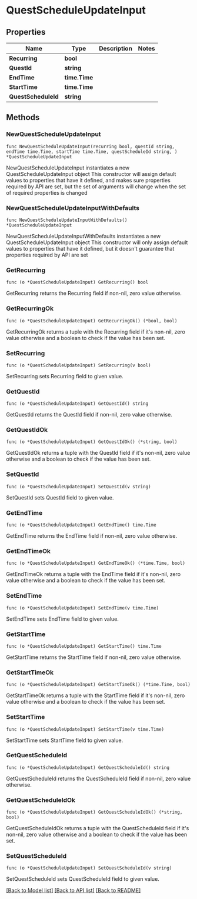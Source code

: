 # QuestScheduleUpdateInput

## Properties

Name | Type | Description | Notes
------------ | ------------- | ------------- | -------------
**Recurring** | **bool** |  | 
**QuestId** | **string** |  | 
**EndTime** | **time.Time** |  | 
**StartTime** | **time.Time** |  | 
**QuestScheduleId** | **string** |  | 

## Methods

### NewQuestScheduleUpdateInput

`func NewQuestScheduleUpdateInput(recurring bool, questId string, endTime time.Time, startTime time.Time, questScheduleId string, ) *QuestScheduleUpdateInput`

NewQuestScheduleUpdateInput instantiates a new QuestScheduleUpdateInput object
This constructor will assign default values to properties that have it defined,
and makes sure properties required by API are set, but the set of arguments
will change when the set of required properties is changed

### NewQuestScheduleUpdateInputWithDefaults

`func NewQuestScheduleUpdateInputWithDefaults() *QuestScheduleUpdateInput`

NewQuestScheduleUpdateInputWithDefaults instantiates a new QuestScheduleUpdateInput object
This constructor will only assign default values to properties that have it defined,
but it doesn't guarantee that properties required by API are set

### GetRecurring

`func (o *QuestScheduleUpdateInput) GetRecurring() bool`

GetRecurring returns the Recurring field if non-nil, zero value otherwise.

### GetRecurringOk

`func (o *QuestScheduleUpdateInput) GetRecurringOk() (*bool, bool)`

GetRecurringOk returns a tuple with the Recurring field if it's non-nil, zero value otherwise
and a boolean to check if the value has been set.

### SetRecurring

`func (o *QuestScheduleUpdateInput) SetRecurring(v bool)`

SetRecurring sets Recurring field to given value.


### GetQuestId

`func (o *QuestScheduleUpdateInput) GetQuestId() string`

GetQuestId returns the QuestId field if non-nil, zero value otherwise.

### GetQuestIdOk

`func (o *QuestScheduleUpdateInput) GetQuestIdOk() (*string, bool)`

GetQuestIdOk returns a tuple with the QuestId field if it's non-nil, zero value otherwise
and a boolean to check if the value has been set.

### SetQuestId

`func (o *QuestScheduleUpdateInput) SetQuestId(v string)`

SetQuestId sets QuestId field to given value.


### GetEndTime

`func (o *QuestScheduleUpdateInput) GetEndTime() time.Time`

GetEndTime returns the EndTime field if non-nil, zero value otherwise.

### GetEndTimeOk

`func (o *QuestScheduleUpdateInput) GetEndTimeOk() (*time.Time, bool)`

GetEndTimeOk returns a tuple with the EndTime field if it's non-nil, zero value otherwise
and a boolean to check if the value has been set.

### SetEndTime

`func (o *QuestScheduleUpdateInput) SetEndTime(v time.Time)`

SetEndTime sets EndTime field to given value.


### GetStartTime

`func (o *QuestScheduleUpdateInput) GetStartTime() time.Time`

GetStartTime returns the StartTime field if non-nil, zero value otherwise.

### GetStartTimeOk

`func (o *QuestScheduleUpdateInput) GetStartTimeOk() (*time.Time, bool)`

GetStartTimeOk returns a tuple with the StartTime field if it's non-nil, zero value otherwise
and a boolean to check if the value has been set.

### SetStartTime

`func (o *QuestScheduleUpdateInput) SetStartTime(v time.Time)`

SetStartTime sets StartTime field to given value.


### GetQuestScheduleId

`func (o *QuestScheduleUpdateInput) GetQuestScheduleId() string`

GetQuestScheduleId returns the QuestScheduleId field if non-nil, zero value otherwise.

### GetQuestScheduleIdOk

`func (o *QuestScheduleUpdateInput) GetQuestScheduleIdOk() (*string, bool)`

GetQuestScheduleIdOk returns a tuple with the QuestScheduleId field if it's non-nil, zero value otherwise
and a boolean to check if the value has been set.

### SetQuestScheduleId

`func (o *QuestScheduleUpdateInput) SetQuestScheduleId(v string)`

SetQuestScheduleId sets QuestScheduleId field to given value.



[[Back to Model list]](../README.md#documentation-for-models) [[Back to API list]](../README.md#documentation-for-api-endpoints) [[Back to README]](../README.md)


